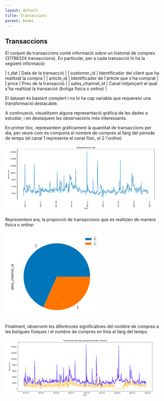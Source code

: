 ```yaml
---
layout: default
title: Transaccions
parent: Dades
---
```


## Transaccions
El conjunt de transaccions conté informació sobre un historial de compres (31788324 transaccions). En particular, per a cada transacció hi ha la següent informació:

| t_dat             | Data de la transacció                                                             |
| customer_id       | Identificador del client que ha realitzat la compra                               |
| article_id        | Identificador de l'article que s'ha comprat                                       |
| price             | Preu de la transacció                                                             |
| sales_channel_id  | Canal mitjançant el qual s'ha realitzat la transacció (botiga física o *online*)  |

El dataset és bastant complert i no hi ha cap variable que requereixi una transformació destacable.  

A continuació, visualitzem alguna representació gràfica de les dades a estudiar, i en destaquem les observacions més interessants.

En primer lloc, representem gràficament la quantitat de transaccions per dia, per veure com es comporta el nombre de compres al llarg del període de temps (el canal 1 representa el canal físic, el 2 l'*online*)

![Transaccions per dia](transactions-day.png)

Representem ara, la proporció de transaccions que es realitzen de manera física o *online*:

![Transaccions físiques i online](channel-id.png)

Finalment, observem les diferències significatives del nombre de compres a les botigues físiques i el nombre de compres en línia al llarg del temps:

![Transaccions per dia i canal](channel-transactions.png)
